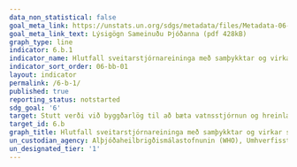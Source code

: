 ```yaml
---
data_non_statistical: false
goal_meta_link: https://unstats.un.org/sdgs/metadata/files/Metadata-06-0B-01.pdf
goal_meta_link_text: Lýsigögn Sameinuðu Þjóðanna (pdf 428kB)
graph_type: line
indicator: 6.b.1
indicator_name: Hlutfall sveitarstjórnareininga með samþykktar og virkar stefnur og verklagsreglur varðandi þátttöku staðbundinna samfélaga í stjórnun vatns- og  hreinlætismála.
indicator_sort_order: 06-bb-01
layout: indicator
permalink: /6-b-1/
published: true
reporting_status: notstarted
sdg_goal: '6'
target: Stutt verði við byggðarlög til að bæta vatnsstjórnun og hreinlæti.
target_id: 6.b
graph_title: Hlutfall sveitarstjórnareininga með samþykktar og virkar stefnur og verklagsreglur varðandi þátttöku staðbundinna samfélaga í stjórnun vatns- og  hreinlætismála.
un_custodian_agency: Alþjóðaheilbrigðismálastofnunin (WHO), Umhverfisstofnun Sameinuðu Þjóðanna (UNEP), Efnahags- og framfarastofnunin (OECD)
un_designated_tier: '1'
---
```

